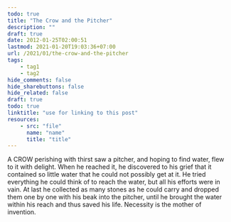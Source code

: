 ```yaml
---
todo: true
title: "The Crow and the Pitcher"
description: ""
draft: true
date: 2012-01-25T02:00:51
lastmod: 2021-01-20T19:03:36+07:00
url: /2021/01/the-crow-and-the-pitcher
tags:
    - tag1
    - tag2
hide_comments: false
hide_sharebuttons: false
hide_related: false
draft: true
todo: true
linktitle: "use for linking to this post"
resources:
    - src: "file"
      name: "name"
      title: "title"
---
```

A CROW perishing with thirst saw a pitcher, and hoping to find water, flew to it with delight. When he reached it, he discovered to his grief that it contained so little water that he could not possibly get at it. He tried everything he could think of to reach the water, but all his efforts were in vain. At last he collected as many stones as he could carry and dropped them one by one with his beak into the pitcher, until he brought the water within his reach and thus saved his life.
Necessity is the mother of invention.

